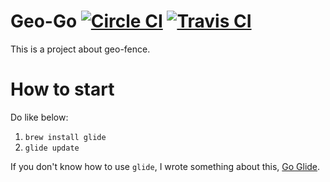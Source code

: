 # Geo-Go [![Circle CI](https://circleci.com/gh/xiaoyusilen/geo-go.svg?style=svg)](https://circleci.com/gh/xiaoyusilen/geo-go) [![Travis CI](https://travis-ci.org/xiaoyusilen/geo-go.svg?branch=master)](https://travis-ci.org/xiaoyusilen/geo-go)
This is a project about geo-fence.

# How to start
Do like below:
1. `brew install glide`
2. `glide update`

If you don't know how to use `glide`, I wrote something about this, [Go Glide](http://xiaoyu.world/2017/02/14/go-package-manage-tool/).